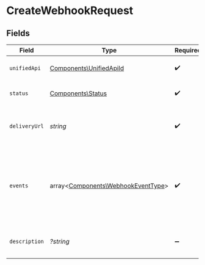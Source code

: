 # CreateWebhookRequest


## Fields

| Field                                                                                        | Type                                                                                         | Required                                                                                     | Description                                                                                  | Example                                                                                      |
| -------------------------------------------------------------------------------------------- | -------------------------------------------------------------------------------------------- | -------------------------------------------------------------------------------------------- | -------------------------------------------------------------------------------------------- | -------------------------------------------------------------------------------------------- |
| `unifiedApi`                                                                                 | [Components\UnifiedApiId](../../Models/Components/UnifiedApiId.md)                           | :heavy_check_mark:                                                                           | Name of Apideck Unified API                                                                  | crm                                                                                          |
| `status`                                                                                     | [Components\Status](../../Models/Components/Status.md)                                       | :heavy_check_mark:                                                                           | The status of the webhook.                                                                   | enabled                                                                                      |
| `deliveryUrl`                                                                                | *string*                                                                                     | :heavy_check_mark:                                                                           | The delivery url of the webhook endpoint.                                                    | https://example.com/my/webhook/endpoint                                                      |
| `events`                                                                                     | array<[Components\WebhookEventType](../../Models/Components/WebhookEventType.md)>            | :heavy_check_mark:                                                                           | The list of subscribed events for this webhook. [`*`] indicates that all events are enabled. | [<br/>"vault.connection.created",<br/>"vault.connection.updated"<br/>]                       |
| `description`                                                                                | *?string*                                                                                    | :heavy_minus_sign:                                                                           | A description of the object.                                                                 | A description                                                                                |
